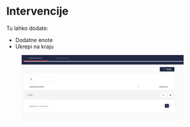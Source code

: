 # Intervencije

Tu lahko dodate:

* Dodatne enote
* Ukrepi na kraju

<figure><img src="../.gitbook/assets/image (1).png" alt=""><figcaption></figcaption></figure>

